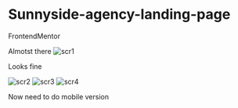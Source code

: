 # Sunnyside-agency-landing-page
FrontendMentor


Almotst there
![scr1](https://user-images.githubusercontent.com/120993792/234094137-132023cf-d9af-4656-a17c-12ff910dbdfe.png)


Looks fine

![scr2](https://user-images.githubusercontent.com/120993792/234483209-988de043-3f10-45bd-b5f9-d6bf833fff19.png)
![scr3](https://user-images.githubusercontent.com/120993792/234483205-dbced312-335a-494f-9846-4cda5b745764.png)
![scr4](https://user-images.githubusercontent.com/120993792/234483206-a6b0d711-b8f5-4897-9576-bfe3f25c4302.png)

Now need to do mobile version

